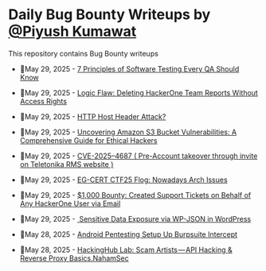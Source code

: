 # Daily Bug Bounty Writeups by [@Piyush Kumawat](https://twitter.com/piyush_supiy) 
This repository contains Bug Bounty writeups

<!-- BLOG-POST-LIST:START -->
 - 💯May 29, 2025 - [7 Principles of Software Testing Every QA Should Know](https://medium.com/@prafullamishra827/7-principles-of-software-testing-every-qa-should-know-c38255e81415?source=rss------bug_bounty-5) 

 - 💯May 29, 2025 - [Logic Flaw: Deleting HackerOne Team Reports Without Access Rights](https://infosecwriteups.com/logic-flaw-deleting-hackerone-team-reports-without-access-rights-1c4755a23af8?source=rss------bug_bounty-5) 

 - 💯May 29, 2025 - [HTTP Host Header Attack?](https://medium.com/@anandrishav2228/http-host-header-attack-2949e597437f?source=rss------bug_bounty-5) 

 - 💯May 29, 2025 - [Uncovering Amazon S3 Bucket Vulnerabilities: A Comprehensive Guide for Ethical Hackers](https://infosecwriteups.com/uncovering-amazon-s3-bucket-vulnerabilities-a-comprehensive-guide-for-ethical-hackers-0fc903ac21d0?source=rss------bug_bounty-5) 

 - 💯May 29, 2025 - [CVE-2025–4687 &lpar; Pre-Account takeover through invite on Teletonika RMS website &rpar;](https://jowin922.medium.com/cve-2025-4687-pre-account-takeover-through-invite-on-teletonika-rms-website-972335378829?source=rss------bug_bounty-5) 

 - 💯May 29, 2025 - [EG-CERT CTF25 Flog: Nowadays Arch Issues](https://dphoeniixx.medium.com/eg-cert-ctf25-flog-nowadays-arch-issues-acd6afa46b63?source=rss------bug_bounty-5) 

 - 💯May 29, 2025 - [$1,000 Bounty: Created Support Tickets on Behalf of Any HackerOne User via Email](https://osintteam.blog/1-000-bounty-created-support-tickets-on-behalf-of-any-hackerone-user-via-email-d8b6f90f0757?source=rss------bug_bounty-5) 

 - 💯May 29, 2025 - [️ Sensitive Data Exposure via WP-JSON in WordPress](https://medium.com/@noorsaper64/%EF%B8%8F-sensitive-data-exposure-via-wp-json-in-wordpress-d1dee7318d3b?source=rss------bug_bounty-5) 

 - 💯May 28, 2025 - [Android Pentesting Setup Up Burpsuite Intercept](https://medium.com/@muhammadhuzaifa02134182093/android-pentesting-setup-up-burpsuite-intercept-53b37ea9762c?source=rss------bug_bounty-5) 

 - 💯May 28, 2025 - [HackingHub Lab: Scam Artists — API Hacking &amp; Reverse Proxy Basics.NahamSec](https://medium.com/@ethicalrohit/hackinghub-lab-scam-artists-api-hacking-reverse-proxy-basics-nahamsec-b9b6ffd9cf90?source=rss------bug_bounty-5) 
<!-- BLOG-POST-LIST:END -->
